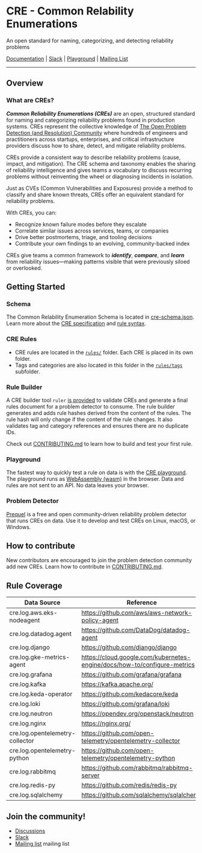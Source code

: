 # CRE - Common Relability Enumerations

An open standard for naming, categorizing, and detecting reliability problems

[Documentation](https://docs.prequel.dev/cres/introduction) | [Slack](https://prequel-dev.slack.com/) | [Playground](https://play.prequel.dev/) | [Mailing List](https://www.detect.sh)

---

## Overview

### What are CREs?

***Common Reliability Enumerations (CREs)*** are an open, structured standard for naming and categorizing reliability problems found in production systems. CREs represent the collective knowledge of [The Open Problem Detection (and Resolution) Community](https://detect.sh) where hundreds of engineers and practitioners across startups, enterprises, and critical infrastructure providers discuss how to share, detect, and mitigate reliability problems.

CREs provide a consistent way to describe reliability problems (cause, impact, and mitigation). The CRE schema and taxonomy enables the sharing of reliability intelligence and gives teams a vocabulary to discuss recurring problems without reinventing the wheel or diagnosing incidents in isolation.

Just as CVEs (Common Vulnerabilities and Exposures) provide a method to classify and share known threats, CREs offer an equivalent standard for reliability problems.

With CREs, you can:

* Recognize known failure modes before they escalate
* Correlate similar issues across services, teams, or companies
* Drive better postmortems, triage, and tooling decisions
* Contribute your own findings to an evolving, community-backed index

CREs give teams a common framework to ***identify***, ***compare***, and ***learn*** from reliability issues—making patterns visible that were previously siloed or overlooked.

## Getting Started

### Schema

The Common Relability Enumeration Schema is located in [cre-schema.json](cre-schema.json). Learn more about the [CRE specification](http://docs.prequel.dev/cres/cre-spec) and [rule syntax](http://docs.prequel.dev/rules/syntax).

### CRE Rules

* CRE rules are located in the [`rules/`](rules/) folder. Each CRE is placed in its own folder. 
* Tags and categories are also located in this folder in the [`rules/tags`](rules/tags/) subfolder.

### Rule Builder

A CRE builder tool `ruler` [is provided](https://github.com/prequel-dev/cre/releases) to validate CREs and generate a final rules document for a problem detector to consume. The rule builder generates and adds rule hashes derived from the content of the rules. The rule hash will only change if the content of the rule changes. It also validates tag and category references and ensures there are no duplicate IDs.

Check out [CONTRIBUTING.md](CONTRIBUTING.md) to learn how to build and test your first rule.

### Playground

The fastest way to quickly test a rule on data is with the [CRE playground](https://play.prequel.dev/?rule=E4VwNgpgzgXAUAAgQWgQY2BeScIJYAmMCAwgEoCiyATAAzUAsytLA7IrglBAG4TB4ALgE9itDrkFDIxMgEMARgqEBZAIoIVAO2h45CAPZ9gYA3IIQCCTGiP88WgOYIADvyh4ogiFsEIAjiAQQVASOGhy3o4GwKIIALbQUHKOEMiBwWkuwAYKkPGhnAhyIIIAFjHEAAqYGWBhSBZQGHguUgZaxAA%2BDTioACplEAjySqoaaGAgXvz4UK45aEkOzvpgcsCpCFog8QqzBgBmru6e3r4JeMA5mFYZIcV%2BCgYGggB0CL0R01gIPUVIAZDBAUExyJwLAxLKBQAA0mh0Hjk8M8hmMpnMlgQAHcynhINYILZjCsTsAPDMLvdoIYtAhnq8Pr08PEXHI0IJur1ASNFMpBOo5ggQFpFATBAZIdD5uDhNsINiEkkUjTwVYInTvtxDKUVfMHOgOlBdu5ilorNkDAQQEtyW9eoIUrBPgCUOhMDR6EwWLR2K7UABrLQGbFaZCWvIQeLct3APlCeL%2BXrxIR4RyRPAdLn%2BhAAQQIACtplIISnrjFSS4DGA8Gg8DSJQgaym-OVhjs9gdjmWbljqYUAagyFG7Ag8Y4ysg5Dw5PjFPihHKqzW6zTDjl4gEgiEY6h81ZzARUx05GBSFUAKqEqAGEDAaFmqyYLwbVvA0b8wWTYv8XcIC-agA2usABecr9gAugAFGUgiCC4sAAPSIdiqFvHGYyCImby2PEiEEFCUCIaBwjpNu0AAJQII204GIQ%2BBaGgd4CBCbaGl48xHDiAgls4BCRPojZHlAAYupwmCHPwPjQtgg5jnBCEwMhjg5CACFvNEBiOJAOEGHhjiIRh-KJsgPzkohaCIRAAYAGoAJyCP0ABCZAAFoFIheEAIwUAAGtiyCgCATlqLmABSvRyC4LgrhmRqyUUqCiokxAAERGQm-ipTGSDGB4WYIKlADMbx2W8AAe2W4Ikjr8Y6CU4AGDhEAsEB1MyLUAKwXgAIl5bnlQA4iQnUADJhWoWg2S4ua2V5Xm5r0qQ6HG7SdAgXlhKAMi9NwGSMVgMbYs1IbEEVtADkUvA%2BJyOVcLe96-BlWFJq6MQWMADWJYSqTlWlPWeBEwBHqWyqpFBbwANQUQa4KGGAVgOEDoprRD0NceUqLBhYVWum6qXaLo%2BionYJhmBYBC40UOjpt4X2cKgqUAMoAJKDf0FBkCohJLHgfBWKgUBlKUvEIARoapUAA&data=EwBmFYFoQZkhGeAVeAWAXCE74E4B0WRxAWgAQDOALgCYD2ArlWQGJmgTRyJlqbZ58qYPAAcANnABqLPzIBtAKYAnZXQC6ZADwh8wYARAA%2BMgBEAlhQDGAQ2U1zAOwDmZALaKKFG88VkA3gDkACS%2BjgD6ttSBADT%2BAGZ0ylaK4YoAboqOVOHKivF5FAAWMQDEAEr5OkKouOAwIOKiqPiIAOy4uPAgaG1C4m31RgC%2Bw2QFdG7auvqGJlR00-gw8OBzZE5kNo5kdAA2NBuOtsqONlTmdDsAFPBtqPDiIOCoMKgAlLvxZFRFlmSOOg0Py3e53HriVafLQAQSMACgOFBYAhkHxZKBCMRSJRaIxmGwkVxUbwMLJBMIxG1gDJsFgFCo1JpqrNCCYLNY7A4XO5PN5fAEQmFIjZonFEslUhksjk8gVPCUKlVdKhavVGs1WndOt1ev1BjARmMJlMWQY2T9FtUVuBxBbNttdgcjiczhcrmRQQ8ni83p86N9fv9AcDPXcHm0IVDEWBkdw0WTsCIsdisORqPQmKx2LHiTx0QICG0xBJRLS5PInIlmbpwIJjGQAMpUOxURSHDxeHx%2BahJPwBn4ATwADn5R8oKJY29lxkkyOkinRqGRAgB6QIxzgoxAoRPofQp1PpvFZwm57fwUn8fe6NBq8Tl%2BnyADudkcNb0qD6DYAso5POYNjXIEyg2AARmB5hUAAAqBEFQW4ACO0D4BQ6RWPgVh7Aw1AqPgex0LYeyBO86BkAAVORZAAOowuUAByACS9EAOIUVRf4ATYGwULsmTKARNjAjQZH%2BDQDBuMO4QEc4MTPsoUGpL8hSLgcwybnGqK7tewAwIe2LHpmBI5lu8ZXhit5tMWuCoI%2BIAKK%2BpwfsAX4Wpxk5ASB4GQTBcE%2BUhKFoRhWE4W2yj4YRNjEaR7E0XRTGsbF7mATxfEqIJwmieJknSXQsnyYp4TKQq%2Bw0OpRIXtpGItKmRCGfi2YVWZBY3nodyiIgdkOW%2Bzmub%2B-4ecBflQbB3kIchuhBZh2G4eFBFESRZGUXFDHMWxy3Jdx-x0PxGXtllElSTJckKW2RVFCppXlee8ZVUm4D6TiGYNWepkki1mIuequBdS%2BPVLC534mJtQ1jb5YMBZN6HTaFeHzVFi2xbRq2JRtA0pdtu10EJ%2B0BNlR15SdhXFcUV0aXmCY6XatVpriRmNTd717p94i4DAwAPrIT6Oe%2BAN9cD6OecN4PwVQkOodDIWzRFC0xctyMJetHGC6lO3pdjmV44duX5adSkXSVank5VH3fjT9WniZmn5szMx1HcbS-TzvVA2QINeaLo2i%2BLU1S2FMsI3LVEK2tSUq5j6s4yJWs5cdBVnSTqllcbt0faIj11XTL1WxT5lJroKyiKI9xO-9LL827gug57ws%2B5LM3%2B-D0VLcH8Wh2jXGq1jUcHbHhPx-rl1G01WkfYY5tZ5bI82zpBcPAY8Cl05fOu%2B7wte-5E0S8FDdw5FzdI23qPK53EcCRruNidrcd6%2BdQ-J9PlOyA0Ge089U%2BMzPGLwMsMBtKIIhfpVg0EsOs6xKhWDVgpHkqAXj2UQgwRQiDeIDioCOPwwtIh7FFJOKw4QEFIL8AsOgABrXgog6xuAoCnUee4VivxABbYyj8877h-jAP%2BNkQBAMcNWUB9YTAQKgU4Vw8DEHIK%2BEOUcZBMEIKSBJfB4iiF0FIWQEAVCaE7gLMsYADCmEMzel-JM7CYCiBAKgTmdJ7KVl4SA6oYCLRCP4iItRZACESNQegmRYNwjUDyDYNwijCGWlUeo6hHBxAUzuugDhejJ7MM-peD6P9wDPEkLZLm1jgHOXNA2coDBHCOBcWBFRzBcLDjIIoSSaDwg0DApEIoigrBkOBPEJw7YyBgUHFsYcFThZA). The playground runs as [WebAssembly (wasm)](https://web.dev/explore/webassembly) in the browser. Data and rules are not sent to an API. No data leaves your browser.

### Problem Detector

[Prequel](https://github.com/prequel-dev/prequel) is a free and open community-driven reliability problem detector that runs CREs on data. Use it to develop and test CREs on Linux, macOS, or Windows.

## How to contribute

New contributors are encouraged to join the problem detection community add new CREs. Learn how to contribute in [CONTRIBUTING.md](CONTRIBUTING.md).

## Rule Coverage

| Data Source | Reference
|-|-|
cre.log.aws.eks-nodeagent | https://github.com/aws/aws-network-policy-agent
cre.log.datadog.agent | https://github.com/DataDog/datadog-agent
cre.log.django | https://github.com/django/django
cre.log.gke-metrics-agent | https://cloud.google.com/kubernetes-engine/docs/how-to/configure-metrics
cre.log.grafana | https://github.com/grafana/grafana
cre.log.kafka | https://kafka.apache.org/
cre.log.keda-operator | https://github.com/kedacore/keda 
cre.log.loki | https://github.com/grafana/loki
cre.log.neutron | https://opendev.org/openstack/neutron 
cre.log.nginx | https://nginx.org/
cre.log.opentelemetry-collector | https://github.com/open-telemetry/opentelemetry-collector
cre.log.opentelemetry-python | https://github.com/open-telemetry/opentelemetry-python
cre.log.rabbitmq | https://github.com/rabbitmq/rabbitmq-server
cre.log.redis-py | https://github.com/redis/redis-py
cre.log.sqlalchemy | https://github.com/sqlalchemy/sqlalchemy

## Join the community!

* [Discussions](https://github.com/prequel-dev/cre/discussions)
* [Slack](https://prequel-dev.slack.com/)
* [Mailing list](https://www.detect.sh/) mailing list